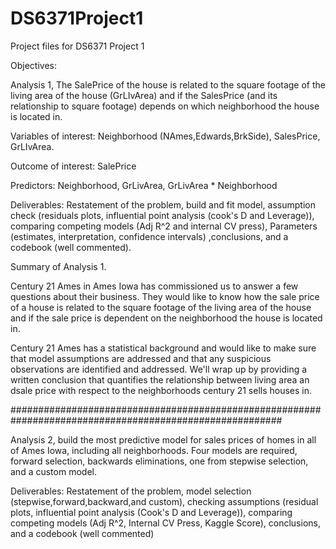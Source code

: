# DS6371Project1
Project files for DS6371 Project 1


Objectives: 

Analysis 1, The SalePrice of the house is related to the square footage of the living area of the house (GrLIvArea) and if the SalesPrice (and its relationship to square footage) depends on which neighborhood the house is located in.

Variables of interest: Neighborhood (NAmes,Edwards,BrkSide), SalesPrice, GrLIvArea.

Outcome of interest: SalePrice

Predictors: Neighborhood, GrLivArea, GrLivArea * Neighborhood

Deliverables: Restatement of the problem, build and fit model, assumption check (residuals plots, influential point analysis (cook's D and Leverage)), comparing competing models (Adj R^2 and internal CV press), Parameters (estimates, interpretation, confidence intervals) ,conclusions, and a codebook (well commented). 

Summary of Analysis 1.

Century 21 Ames in Ames Iowa has commissioned us to answer a few questions about their business.  They would like to know how the sale price of a house is related to the square footage of the living area of the house and if the sale price is dependent on the neighborhood the house is located in.  

Century 21 Ames has a statistical background and would like to make sure that model assumptions are addressed and that any suspicious observations are identified and addressed.  We'll wrap up by providing a written conclusion that quantifies the relationship between living area an dsale price with respect to the neighborhoods century 21 sells houses in.  

#########################################################################################################

Analysis 2, build the most predictive model for sales prices of homes in all of Ames Iowa, including all neighborhoods.  Four models are required, forward selection, backwards eliminations, one from stepwise selection, and a custom model.  

Deliverables: Restatement of the problem, model selection (stepwise,forward,backward,and custom), checking assumptions (residual plots, influential point analysis (Cook's D and Leverage)), comparing competing models (Adj R^2, Internal CV Press, Kaggle Score), conclusions, and a codebook (well commented)
